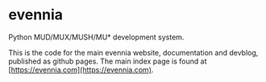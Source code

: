 # evennia
Python MUD/MUX/MUSH/MU* development system.

This is the code for the main evennia website, documentation and devblog,
published as github pages. The main index page is found at
[https://evennia.com](https://evennia.com).

